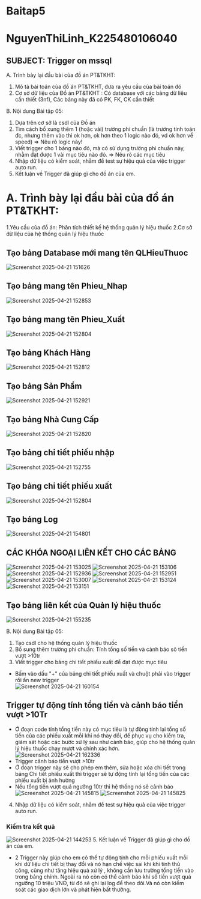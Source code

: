 # Baitap5
# NguyenThiLinh_K225480106040
## SUBJECT: Trigger on mssql

A. Trình bày lại đầu bài của đồ án PT&TKHT:
1. Mô tả bài toán của đồ án PT&TKHT, 
   đưa ra yêu cầu của bài toán đó
2. Cơ sở dữ liệu của Đồ án PT&TKHT :
   Có database với các bảng dữ liệu cần thiết (3nf),
   Các bảng này đã có PK, FK, CK cần thiết
 
B. Nội dung Bài tập 05:
1. Dựa trên cơ sở là csdl của Đồ án
2. Tìm cách bổ xung thêm 1 (hoặc vài) trường phi chuẩn
   (là trường tính toán đc, nhưng thêm vào thì ok hơn,
    ok hơn theo 1 logic nào đó, vd ok hơn về speed)
   => Nêu rõ logic này!
3. Viết trigger cho 1 bảng nào đó, 
   mà có sử dụng trường phi chuẩn này,
   nhằm đạt được 1 vài mục tiêu nào đó.
   => Nêu rõ các mục tiêu 
4. Nhập dữ liệu có kiểm soát, 
   nhằm để test sự hiệu quả của việc trigger auto run.
5. Kết luận về Trigger đã giúp gì cho đồ án của em.

# A. Trình bày lại đầu bài của đồ án PT&TKHT:
  1.Yêu cầu của đồ án: Phân tích thiết kế hệ thống quản lý hiệu thuốc
  2.Cơ sở dữ liệu của hệ thống quản lý hiệu thuốc
## Tạo bảng Database mới mang tên QLHieuThuoc
![Screenshot 2025-04-21 151626](https://github.com/user-attachments/assets/ffb2f68f-efa8-46fa-b647-eb4ece0fc4d6)
## Tạo bảng mang tên Phieu_Nhap
![Screenshot 2025-04-21 152853](https://github.com/user-attachments/assets/bcfd738b-3e8d-4ec4-8ad1-2500863cfe8b)
## Tạo bảng mang tên Phieu_Xuất
![Screenshot 2025-04-21 152804](https://github.com/user-attachments/assets/d6e7ee6c-465a-49bb-bf1b-1dbc8b5313ad)
## Tạo bảng Khách Hàng
![Screenshot 2025-04-21 152812](https://github.com/user-attachments/assets/cc9d8263-a058-4a44-bae1-4afc768db404)
## Tạo bảng Sản Phẩm
![Screenshot 2025-04-21 152921](https://github.com/user-attachments/assets/0817589b-8c8c-47b4-a91d-00eecceddfba)
## Tạo bảng Nhà Cung Cấp
![Screenshot 2025-04-21 152820](https://github.com/user-attachments/assets/31abbc9f-afaa-4efd-8f79-ff300904309f)
## Tạo bảng chi tiết phiếu nhập
![Screenshot 2025-04-21 152755](https://github.com/user-attachments/assets/d6e1013e-0f46-4195-9137-d917c2c843fb)
## Tạo bảng chi tiết phiếu xuất
![Screenshot 2025-04-21 152804](https://github.com/user-attachments/assets/9b5681c6-3369-4550-a863-b436b4d62b75)
## Tạo bảng Log
![Screenshot 2025-04-21 154801](https://github.com/user-attachments/assets/500645a3-a4bc-4dd6-938b-0f3c330645c9)
## CÁC KHÓA NGOẠI LIÊN KẾT CHO CÁC BẢNG
![Screenshot 2025-04-21 153025](https://github.com/user-attachments/assets/411c815b-64cf-4beb-9f68-90aafb707511)
![Screenshot 2025-04-21 153106](https://github.com/user-attachments/assets/076a25f1-1ba2-4ad5-8fb3-fedf53a6e805)
![Screenshot 2025-04-21 152936](https://github.com/user-attachments/assets/ad2247c8-5f6e-4063-82f7-c42e84ba0c16)
![Screenshot 2025-04-21 152951](https://github.com/user-attachments/assets/33ca833d-b8fa-4cb5-913a-0d471c3563ce)
![Screenshot 2025-04-21 153007](https://github.com/user-attachments/assets/ac14bc7d-bde7-42fd-a42f-6b30829e3f20)
![Screenshot 2025-04-21 153124](https://github.com/user-attachments/assets/1677d983-5059-4a79-9a8c-0b066f149fc4)
![Screenshot 2025-04-21 153151](https://github.com/user-attachments/assets/33e05592-7c93-4ce1-bce8-2a410fb47ee0)
## Tạo bảng liên kết của Quản lý hiệu thuốc
![Screenshot 2025-04-21 155235](https://github.com/user-attachments/assets/5f307259-26c0-4513-ba56-b71865d21b0e)

B. Nội dung Bài tập 05:
1. Tạo csdl cho hệ thống quản lý hiệu thuốc
2. Bổ sung thêm trường phi chuẩn: Tính tổng số tiền và cảnh báo sô tiền vượt >10tr
3. Viết trigger cho bảng chi tiết phiếu xuất để đạt được mục tiêu
 - Bấm vào dấu "+" của bảng chi tiết phiếu xuất và chuột phải vào trigger rồi ấn new trigger   
![Screenshot 2025-04-21 160154](https://github.com/user-attachments/assets/255ed54b-a6fb-44d9-a135-008718756b86)
## Trigger tự động tính tổng tiền và cảnh báo tiển vượt >10Tr
- Ở đoạn code tính tổng tiền này có mục tiêu là tự động tính lại tổng số tiền của các phiếu xuất mỗi khi nó thay đổi, để phục vụ cho kiểm tra, giám sát hoặc các bước xử lý sau như cảnh báo, giúp cho hệ thống quản lý hiệu thuốc chạy mượt và chính xác hơn.
![Screenshot 2025-04-21 162336](https://github.com/user-attachments/assets/0db0c72a-47e2-42fe-9af0-ef1825adb8a1)
- Trigger cảnh báo tiền vượt >10tr
- Ở đoạn trigger này sẽ cho phép em thêm, sửa hoặc xóa chi tiết trong bảng Chi tiết phiếu xuất thì trigger sẽ tự động tính lại tổng tiền của các phiếu xuất bị ảnh hưởng
- Nếu tổng tiền vượt quá ngưỡng 10tr thì hệ thống nó sẽ cảnh báo 
![Screenshot 2025-04-21 145815](https://github.com/user-attachments/assets/365e8bae-d949-497a-a2d2-8720ba05b21e)
![Screenshot 2025-04-21 145825](https://github.com/user-attachments/assets/f160299c-756e-46c3-84f6-c17833354d91)
4. Nhập dữ liệu có kiểm soát, 
   nhằm để test sự hiệu quả của việc trigger auto run.
### Kiểm tra kết quả
  ![Screenshot 2025-04-21 144253](https://github.com/user-attachments/assets/3de20f18-4fcc-4e7b-b5ec-937a8cdbae1e)
5. Kết luận về Trigger đã giúp gì cho đồ án của em.
- 2 Trigger này giúp cho em có thể tự động tính cho mỗi phiếu xuất mỗi khi dữ liệu chi tiết bị thay đổi và nó hạn chế việc sai khi khi tính thủ công, cũng như tăng hiệu quả xử lý , không cần lưu trường tổng tiền vào trong bảng chính. Ngoài ra nó còn có thể cảnh báo khi số tiền vượt quá ngưỡng 10 triệu VNĐ, từ đó sẽ ghi lại log để theo dõi.Và nó còn kiểm soát các giao dịch lớn và phát hiện bất thường.

